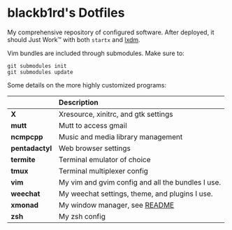 # blackb1rd's Dotfiles

My comprehensive repository of configured software.  After deployed, it
should Just Work™ with both ``startx`` and [lxdm][].

Vim bundles are included through submodules. Make sure to:

```
git submodules init
git submodules update
```

Some details on the more highly customized programs:

|                 | Description                                       |
| --------------- | :------------------------------------------------ |
| **X**           | Xresource, xinitrc, and gtk settings              |
| **mutt**        | Mutt to access gmail                              |
| **ncmpcpp**     | Music and media library management                |
| **pentadactyl** | Web browser settings                              |
| **termite**     | Terminal emulator of choice                       |
| **tmux**        | Terminal multiplexer config                       |
| **vim**         | My vim and gvim config and all the bundles I use. |
| **weechat**     | My weechat settings, theme, and plugins I use.    |
| **xmonad**      | My window manager, see [README][xmonad]           |
| **zsh**         | My zsh config                                     |

  [lxdm]: https://wiki.archlinux.org/index.php/LXDM
  [vim]: https://github.com/blackb1rd/dotfiles/blob/master/vim/README.md
  [xmonad]: https://github.com/blackb1rd/dotfiles/blob/master/xmonad/README.md
